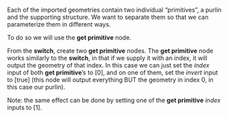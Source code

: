 Each of the imported geometries contain two individual “primitives”, a purlin and the supporting structure. We want to separate them so that we can parameterize them in different ways.

To do so we will use the **get primitive** node.

From the **switch**, create two **get primitive** nodes. The **get primitive** node works similarly to the **switch**, in that if we supply it with an index, it will output the geometry of that index. In this case we can just set the *index* input of both **get primitive**’s to [0], and on one of them, set the *invert* input to [true] (this node will output everything BUT the geometry in index 0, in this case our purlin).

Note: the same effect can be done by setting one of the **get primitive** *index* inputs to [1].
